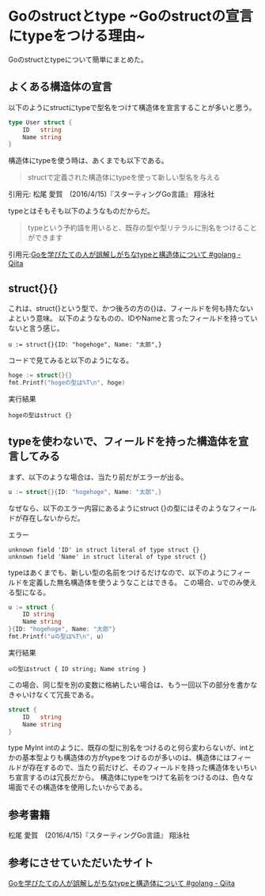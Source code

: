# Goのstructとtype ~Goのstructの宣言にtypeをつける理由~
Goのstructとtypeについて簡単にまとめた。

## よくある構造体の宣言
以下のようにstructにtypeで型名をつけて構造体を宣言することが多いと思う。

```go
type User struct {
	ID   string
	Name string
}
```
構造体にtypeを使う時は、あくまでも以下である。
> structで定義された構造体にtypeを使って新しい型名を与える

引用元: 松尾 愛賀　(2016/4/15)『スターティングGo言語』 翔泳社

typeとはそもそも以下のようなものだからだ。
> typeという予約語を用いると、既存の型や型リテラルに別名をつけることができます

引用元:[Goを学びたての人が誤解しがちなtypeと構造体について #golang - Qiita](https://qiita.com/tenntenn/items/45c568d43e950292bc31)



## struct{}{}
これは、struct{}という型で、かつ後ろの方の{}は、フィールドを何も持たないよという意味。
以下のようなものの、IDやNameと言ったフィールドを持っていないと言う感じ。

```
u := struct{}{ID: "hogehoge", Name: "太郎",}
```


コードで見てみると以下のようになる。

```go
hoge := struct{}{}
fmt.Printf("hogeの型は%T\n", hoge)
```

実行結果

```
hogeの型はstruct {}
```

## typeを使わないで、フィールドを持った構造体を宣言してみる

まず、以下のような場合は、当たり前だがエラーが出る。

```go
u := struct{}{ID: "hogehoge", Name: "太郎",}
```

なぜなら、以下のエラー内容にあるようにstruct {}の型にはそのようなフィールドが存在しないからだ。

エラー

```
unknown field 'ID' in struct literal of type struct {}
unknown field 'Name' in struct literal of type struct {}
```

typeはあくまでも、新しい型の名前をつけるだけなので、以下のようにフィールドを定義した無名構造体を使うようなことはできる。
この場合、uでのみ使える型になる。

```go
u := struct {
	ID string
	Name string
}{ID: "hogehoge", Name: "太郎"}
fmt.Printf("uの型は%T\n", u)
```

実行結果

```
uの型はstruct { ID string; Name string }
```

この場合、同じ型を別の変数に格納したい場合は、もう一回以下の部分を書かなきゃいけなくて冗長である。

```go
struct {
	ID   string
	Name string
}
```

type MyInt intのように、既存の型に別名をつけるのと何ら変わらないが、intとかの基本型よりも構造体の方がtypeをつけるのが多いのは、構造体にはフィールドが存在するので、当たり前だけど、そのフィールドを持った構造体をいちいち宣言するのは冗長だから。
構造体にtypeをつけて名前をつけるのは、色々な場面でその構造体を使用したいからである。

## 参考書籍
松尾 愛賀　(2016/4/15)『スターティングGo言語』 翔泳社

## 参考にさせていただいたサイト
[Goを学びたての人が誤解しがちなtypeと構造体について #golang - Qiita](https://qiita.com/tenntenn/items/45c568d43e950292bc31)
